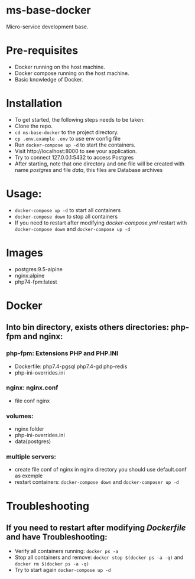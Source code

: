 # ms-base-docker
Micro-service development base.

# Pre-requisites
* Docker running on the host machine.
* Docker compose running on the host machine.
* Basic knowledge of Docker.
 
# Installation
+ To get started, the following steps needs to be taken:
+ Clone the repo.
+ `cd ms-base-docker` to the project directory.
+ `cp .env.example .env` to use env config file
+ Run `docker-compose up -d` to start the containers.
+ Visit http://localhost:8000 to see your application.
+ Try to connect 127.0.0.1:5432 to access Postgres
+ After starting, note that one directory and one file will be created with name *postgres* and file *data*, this files are Database archives

# Usage:
+ `docker-compose up -d` to start all containers
+ `docker-compose down` to stop all containers
+ If you need to restart after modifying *docker-compose.yml* restart with `docker-compose down` and `docker-compose up -d`

# Images
+ postgres:9.5-alpine
+ nginx:alpine
+ php74-fpm:latest

# Docker

## Into **bin** directory, exists others directories: **php-fpm** and **nginx**:

### php-fpm: Extensions PHP and PHP.INI
+ Dockerfile: php7.4-pgsql php7.4-gd php-redis
+ php-ini-overrides.ini

### nginx: nginx.conf
+ file conf nginx

### volumes:
- nginx folder
- php-ini-overrides.ini
- data(postgres)

### multiple servers:
- create file conf of nginx in nginx directory you should use default.conf as exemple 
- restart containers: `docker-compose down` and `docker-composer up -d`


# Troubleshooting

## If you need to restart after modifying *Dockerfile* and have Troubleshooting:
+ Verify all containers running: `docker ps -a`
+ Stop all containers and remove: `docker stop $(docker ps -a -q)` and `docker rm $(docker ps -a -q)`
+ Try to start again `docker-compose up -d`


